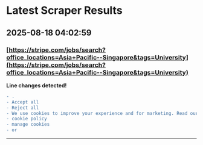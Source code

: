 # Latest Scraper Results

## 2025-08-18 04:02:59

### [https://stripe.com/jobs/search?office_locations=Asia+Pacific--Singapore&tags=University](https://stripe.com/jobs/search?office_locations=Asia+Pacific--Singapore&tags=University)

**Line changes detected!**

```diff
- .
- Accept all
- Reject all
- We use cookies to improve your experience and for marketing. Read our
- cookie policy
- manage cookies
- or
```

---
